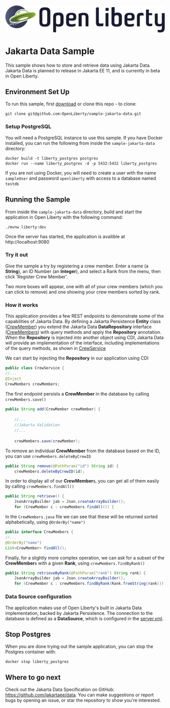 ![](https://github.com/OpenLiberty/open-liberty/blob/master/logos/logo_horizontal_light_navy.png)

# Jakarta Data Sample
This sample shows how to store and retrieve data using Jakarta Data. Jakarta Data is planned to release in Jakarta EE 11, and is currently in beta in Open Liberty.

## Environment Set Up
To run this sample, first [download](https://github.com/OpenLiberty/sample-jakarta-data/archive/main.zip) or clone this repo - to clone:
```
git clone git@github.com:OpenLiberty/sample-jakarta-data.git
```

### Setup PostgreSQL
You will need a PostgreSQL instance to use this sample. If you have Docker installed, you can run the following from inside the `sample-jakarta-data` directory:

```
docker build -t liberty_postgres postgres
docker run --name liberty_postgres -d -p 5432:5432 liberty_postgres
```
If you are not using Docker, you will need to create a user with the name `sampleUser` and password `openliberty` with access to a database named `testdb`

## Running the Sample
From inside the `sample-jakarta-data` directory, build and start the application in Open Liberty with the following command:
```
./mvnw liberty:dev
```

Once the server has started, the application is availible at http://localhost:9080

### Try it out
Give the sample a try by registering a crew member. Enter a name (a **String**), an ID Number (an **Integer**), and select a Rank from the menu, then click 'Register Crew Member'.

Two more boxes will appear, one with all of your crew members (which you can click to remove) and one showing your crew members sorted by rank.

### How it works
This application provides a few REST endpoints to demonstrate some of the capabilities of Jakarta Data. By defining a Jakarta Persistence **Entity** class ([CrewMember](src/main/java/io/openliberty/sample/application/CrewMember.java)) you extend the Jakarta Data **DataRepository** interface ([CrewMembers](src/main/java/io/openliberty/sample/application/CrewMembers.java)) with query methods and apply the **Repository** annotation. When the **Repository** is injected into another object using CDI, Jakarta Data will provide an implementation of the interface, including implementations of the query methods, as shown in [CrewService](src/main/java/io/openliberty/sample/application/CrewService.java)

We can start by injecting the **Repository** in our application using CDI

```java
public class CrewService {
//...
@Inject
CrewMembers crewMembers;
```

The first endpoint persists a **CrewMember** in the database by calling `crewMembers.save()`

```java
public String add(CrewMember crewMember) {
    
    //...
    //Jakarta Validation
    //...

    crewMembers.save(crewMember);
```

To remove an individual **CrewMember** from the database based on the ID, you can use `crewMembers.deleteByCrewID`
```java
public String remove(@PathParam("id") String id) {
    crewMembers.deleteByCrewID(id);
```

In order to display all of our **CrewMember**s, you can get all of them easily by calling `crewMembers.findAll()`
```java
public String retrieve() {
    JsonArrayBuilder jab = Json.createArrayBuilder();
    for (CrewMember c : crewMembers.findAll()) {	
```
In the `CrewMembers.java` file we can see that these will be returned sorted alphabetically, using `@OrderBy("name")`
```java
public interface CrewMembers {
//...
@OrderBy("name")
List<CrewMember> findAll();
```

Finally, for a slightly more complex operation, we can ask for a subset of the **CrewMember**s with a given **Rank**, using `crewMembers.findByRank()`
```java
public String retrieveByRank(@PathParam("rank") String rank) {
    JsonArrayBuilder jab = Json.createArrayBuilder();
	for (CrewMember c : crewMembers.findByRank(Rank.fromString(rank))) {
```

### Data Source configuration

The application makes use of Open Liberty's built in Jakarta Data implementation, backed by Jakarta Persistence. The connection to the database is defined as a **DataSource**, which is configured in the [server.xml](src/main/liberty/config/server.xml).

## Stop Postgres
When you are done trying out the sample application, you can stop the Postgres container with:
```
docker stop liberty_postgres
```

## Where to go next

Check out the Jakarta Data Specification on GitHub: https://github.com/jakartaee/data.
You can make suggestions or report bugs by opening an issue, or star the repository to show you're interested.
